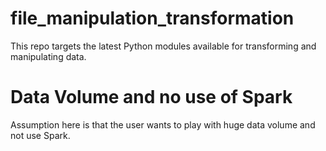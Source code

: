 # file_manipulation_transformation
This repo targets the latest Python modules available for transforming and manipulating data. 

# Data Volume and no use of Spark

Assumption here is that the user wants to play with huge data volume and not use Spark.
